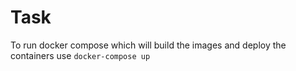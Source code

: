 # Task
To run docker compose which will build the images and deploy the containers use 
<code>docker-compose up</code>